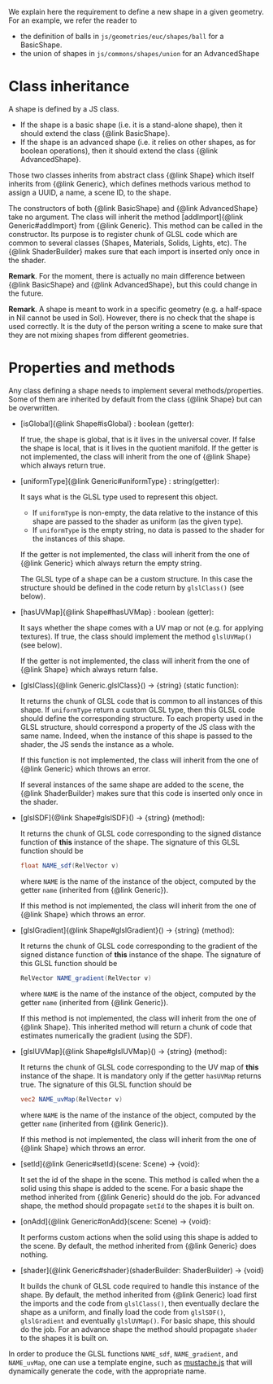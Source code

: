 We explain here the requirement to define a new shape in a given geometry. 
For an example, we refer the reader to 
- the definition of balls in `js/geometries/euc/shapes/ball` for a BasicShape.
- the union of shapes in `js/commons/shapes/union` for an AdvancedShape

# Class inheritance

A shape is defined by a JS class.
- If the shape is a basic shape (i.e. it is a stand-alone shape),
then it should extend the class {@link BasicShape}.
- If the shape is an advanced shape (i.e. it relies on other shapes, as for boolean operations), 
then it should extend the class {@link AdvancedShape}.

Those two classes inherits from abstract class {@link Shape} which itself inherits from {@link Generic},
which defines methods various method to assign a UUID, a name, a scene ID, to the shape.

The constructors of both {@link BasicShape} and {@link AdvancedShape} take no argument.
The class will inherit the method [addImport]{@link Generic#addImport} from {@link Generic}.
This method can be called in the constructor.
Its purpose is to register chunk of GLSL code which are common to several classes (Shapes, Materials, Solids, Lights, etc).
The {@link ShaderBuilder} makes sure that each import is inserted only once in the shader.

**Remark**. For the moment, there is actually no main difference between {@link BasicShape} and {@link AdvancedShape},
but this could change in the future.



**Remark**. 
A shape is meant to work in a specific geometry (e.g. a half-space in Nil cannot be used in Sol).
However, there is no check that the shape is used correctly. 
It is the duty of the person writing a scene to make sure that they are not mixing shapes from different geometries.

# Properties and methods

Any class defining a shape needs to implement several methods/properties.
Some of them are inherited by default from the class {@link Shape} but can be overwritten.

- [isGlobal]{@link Shape#isGlobal} : boolean (getter):

  If true, the shape is global, that is it lives in the universal cover.
  If false the shape is local, that is it lives in the quotient manifold.
  If the getter is not implemented, the class will inherit from the one of {@link Shape} which always return true.


- [uniformType]{@link Generic#uniformType} : string(getter):

  It says what is the GLSL type used to represent this object.
    - If `uniformType` is non-empty, the data relative to the instance of this shape are passed to the shader as uniform (as the given type). 
    - If `uniformType` is the empty string, no data is passed to the shader for the instances of this shape.
  
  If the getter is not implemented, the class will inherit from the one of {@link Generic} which always return the empty string.
  
  The GLSL type of a shape can be a custom structure.
  In this case the structure should be defined in the code return by `glslClass()` (see below).
  

- [hasUVMap]{@link Shape#hasUVMap} : boolean (getter): 
  
  It says whether the shape comes with a UV map or not (e.g. for applying textures). 
  If true, the class should implement the method `glslUVMap()` (see below).
  
  If the getter is not implemented, the class will inherit from the one of {@link Shape} which always return false.


- [glslClass]{@link Generic.glslClass}() -> {string} (static function):
  
  It returns the chunk of GLSL code that is common to all instances of this shape.
  If `uniformType` return a custom GLSL type, then this GLSL code should define the corresponding structure.
  To each property used in the GLSL structure, should correspond a property of the JS class with the same name.
  Indeed, when the instance of this shape is passed to the shader, the JS sends the instance as a whole.
  
  If this function is not implemented, the class will inherit from the one of {@link Generic} which throws an error.

  If several instances of the same shape are added to the scene, 
  the {@link ShaderBuilder} makes sure that this code is inserted only once in the shader.

- [glslSDF]{@link Shape#glslSDF}() -> {string} (method):
  
  It returns the chunk of GLSL code corresponding to the signed distance function of **this** instance of the shape.
  The signature of this GLSL function should be
  ```glsl
  float NAME_sdf(RelVector v)
  ```
  where `NAME` is the name of the instance of the object, computed by the getter `name` (inherited from {@link Generic}).

  If this method is not implemented, the class will inherit from the one of {@link Shape} which throws an error.


- [glslGradient]{@link Shape#glslGradient}() -> {string} (method):
  
  It returns the chunk of GLSL code corresponding to the gradient of the signed distance function of **this** instance of the shape.
  The signature of this GLSL function should be
  ```glsl
  RelVector NAME_gradient(RelVector v)
  ```
  where `NAME` is the name of the instance of the object, computed by the getter `name` (inherited from {@link Generic}).

  If this method is not implemented, the class will inherit from the one of {@link Shape}.
  This inherited method will return a chunk of code that estimates numerically the gradient (using the SDF).


- [glslUVMap]{@link Shape#glslUVMap}() -> {string} (method):
  
  It returns the chunk of GLSL code corresponding to the UV map of **this** instance of the shape.
  It is mandatory only if the getter `hasUVMap` returns true.
  The signature of this GLSL function should be
  ```glsl
  vec2 NAME_uvMap(RelVector v)
  ```
  where `NAME` is the name of the instance of the object, computed by the getter `name` (inherited from {@link Generic}).

  If this method is not implemented, the class will inherit from the one of {@link Shape} which throws an error.
  
- [setId]{@link Generic#setId}(scene: Scene) -> {void}:
  
  It set the id of the shape in the scene.
  This method is called when the a solid using this shape is added to the scene.
  For a basic shape the method inherited from {@link Generic} should do the job.
  For advanced shape, the method should propagate `setId` to the shapes it is built on.

- [onAdd]{@link Generic#onAdd}(scene: Scene) -> {void}:

  It performs custom actions when the solid using this shape is added to the scene.
  By default, the method inherited from {@link Generic} does nothing.
  
- [shader]{@link Generic#shader}(shaderBuilder: ShaderBuilder) -> {void}

  It builds the chunk of GLSL code required to handle this instance of the shape.
  By default, the method inherited from {@link Generic} load first the imports and the code from `glslClass()`, 
  then eventually declare the shape as a uniform, 
  and finally load the code from `glslSDF()`, `glslGradient` and eventually `glslUVMap()`.
  For basic shape, this should do the job.
  For an advance shape the method should propagate `shader` to the shapes it is built on.

In order to produce the GLSL functions `NAME_sdf`, `NAME_gradient`, and `NAME_uvMap`, 
one can use a template engine, such as [mustache.js](https://github.com/janl/mustache.js/)
that will dynamically generate the code, with the appropriate name.

